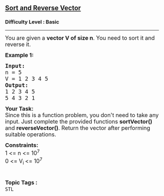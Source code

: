 <h2><a href="https://practice.geeksforgeeks.org/problems/sort-and-reverse-vector/1?page=4&difficulty[]=-1&status[]=solved&sortBy=submissions">Sort and Reverse Vector</a></h2><h3>Difficulty Level : Basic</h3><hr><div class="problems_problem_content__Xm_eO"><p><span style="font-size:18px">You are given a <strong>vector V of size n</strong>. You need to sort it and reverse it.</span></p>

<p><span style="font-size:18px"><strong>Example 1: </strong></span></p>

<pre><span style="font-size:18px"><strong>Input:</strong>
n = 5
V = 1 2 3 4 5
<strong>Output: </strong>
1 2 3 4 5
5 4 3 2 1</span>
</pre>

<p><span style="font-size:18px"><strong>Your Task:</strong><br>
Since this is a function problem, you don't need to take any input. Just complete the provided functions <strong>sortVector()</strong> and <strong>reverseVector()</strong>. Return the vector after performing suitable operations.</span></p>

<p><span style="font-size:18px"><strong>Constraints:</strong><br>
1 &lt;= n &lt;= 10<sup>7</sup><br>
0 &lt;= V<sub>i </sub>&lt;= 10<sup>7</sup></span></p>
</div><br><p><span style=font-size:18px><strong>Topic Tags : </strong><br><code>STL</code>&nbsp;